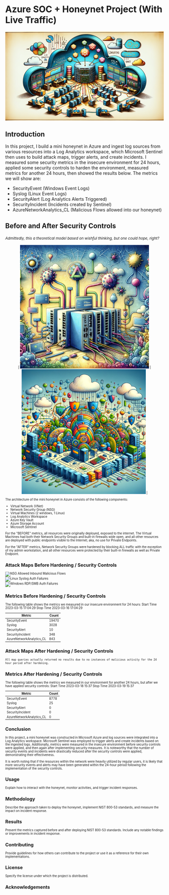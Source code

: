 # Azure SOC + Honeynet Project (With Live Traffic)

<!-- Azure Diagram -->
<div style="width: 100%; padding-top: 56.25%; position: relative;">
    <img src="azure_diagram.png" style="position: absolute; top: 0; left: 0; width: 100%; height: 100%;"/>
</div>

## Introduction

In this project, I build a mini honeynet in Azure and ingest log sources from various resources into a Log Analytics workspace, which Microsoft Sentinel then uses to build attack maps, trigger alerts, and create incidents. I measured some security metrics in the insecure environment for 24 hours, applied some security controls to harden the environment, measured metrics for another 24 hours, then showed the results below. The metrics we will show are:

- SecurityEvent (Windows Event Logs)
- Syslog (Linux Event Logs)
- SecurityAlert (Log Analytics Alerts Triggered)
- SecurityIncident (Incidents created by Sentinel)
- AzureNetworkAnalytics_CL (Malicious Flows allowed into our honeynet)
  
## Before and After Security Controls
<p align="center">
    
*<small>Admittedly, this a theoretical model based on wishful thinking, but one could hope, right?<small>*

</p>
<p align="center">
| <img src="unsecure_network.png" alt="Before" width="410"/> | <img src="secure_network.png" alt="After" width="395"/> |
</p>
    
The architecture of the mini honeynet in Azure consists of the following components:

- Virtual Network (VNet)
- Network Security Group (NSG)
- Virtual Machines (2 windows, 1 Linux)
- Log Analytics Workspace
- Azure Key Vault
- Azure Storage Account
- Microsoft Sentinel

For the "BEFORE" metrics, all resources were originally deployed, exposed to the internet. The Virtual Machines had both their Network Security Groups and built-in firewalls wide open, and all other resources are deployed with public endpoints visible to the Internet; aka, no use for Private Endpoints.

For the "AFTER" metrics, Network Security Groups were hardened by blocking ALL traffic with the exception of my admin workstation, and all other resources were protected by their built-in firewalls as well as Private Endpoint.

## Attack Maps Before Hardening / Security Controls

![NSG Allowed Inbound Malicious Flows](https://i.imgur.com/1qvswSX.png)<br>
![Linux Syslog Auth Failures](https://i.imgur.com/G1YgZt6.png)<br>
![Windows RDP/SMB Auth Failures](https://i.imgur.com/ESr9Dlv.png)<br>

## Metrics Before Hardening / Security Controls

The following table shows the metrics we measured in our insecure environment for 24 hours:
Start Time 2023-03-15 17:04:29
Stop Time 2023-03-16 17:04:29

| Metric                   | Count |
| ------------------------ | ----- |
| SecurityEvent            | 19470 |
| Syslog                   | 3028  |
| SecurityAlert            | 10    |
| SecurityIncident         | 348   |
| AzureNetworkAnalytics_CL | 843   |

## Attack Maps After Hardening / Security Controls

`All map queries actually returned no results due to no instances of malicious activity for the 24 hour period after hardening.`

## Metrics After Hardening / Security Controls

The following table shows the metrics we measured in our environment for another 24 hours, but after we have applied security controls:
Start Time 2023-03-18 15:37
Stop Time 2023-03-19 15:37

| Metric                   | Count |
| ------------------------ | ----- |
| SecurityEvent            | 8778  |
| Syslog                   | 25    |
| SecurityAlert            | 0     |
| SecurityIncident         | 0     |
| AzureNetworkAnalytics_CL | 0     |

## Conclusion

In this project, a mini honeynet was constructed in Microsoft Azure and log sources were integrated into a Log Analytics workspace. Microsoft Sentinel was employed to trigger alerts and create incidents based on the ingested logs. Additionally, metrics were measured in the insecure environment before security controls were applied, and then again after implementing security measures. It is noteworthy that the number of security events and incidents were drastically reduced after the security controls were applied, demonstrating their effectiveness.

It is worth noting that if the resources within the network were heavily utilized by regular users, it is likely that more security events and alerts may have been generated within the 24-hour period following the implementation of the security controls.

## Usage

Explain how to interact with the honeynet, monitor activities, and trigger incident responses.

## Methodology

Describe the approach taken to deploy the honeynet, implement NIST 800-53 standards, and measure the impact on incident response.

## Results

Present the metrics captured before and after deploying NIST 800-53 standards. Include any notable findings or improvements in incident response.

## Contributing

Provide guidelines for how others can contribute to the project or use it as a reference for their own implementations.

## License

Specify the license under which the project is distributed.

## Acknowledgements

